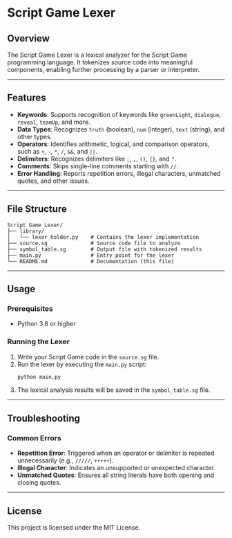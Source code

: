 # Script Game Lexer

## Overview
The Script Game Lexer is a lexical analyzer for the Script Game programming language. It tokenizes source code into meaningful components, enabling further processing by a parser or interpreter.

---

## Features
- **Keywords**: Supports recognition of keywords like `greenLight`, `dialogue`, `reveal`, `teamUp`, and more.
- **Data Types**: Recognizes `truth` (boolean), `num` (integer), `text` (string), and other types.
- **Operators**: Identifies arithmetic, logical, and comparison operators, such as `+`, `-`, `*`, `/`, `&&`, and `||`.
- **Delimiters**: Recognizes delimiters like `;`, `,`, `()`, `{}`, and `"`.
- **Comments**: Skips single-line comments starting with `//`.
- **Error Handling**: Reports repetition errors, illegal characters, unmatched quotes, and other issues.

---

## File Structure
```
Script Game Lexer/
├── library/
│   └── lexer_holder.py    # Contains the lexer implementation
├── source.sg              # Source code file to analyze
├── symbol_table.sg        # Output file with tokenized results
├── main.py                # Entry point for the lexer
└── README.md              # Documentation (this file)
```

---

## Usage

### Prerequisites
- Python 3.8 or higher

### Running the Lexer
1. Write your Script Game code in the `source.sg` file.
2. Run the lexer by executing the `main.py` script:
   ```bash
   python main.py
   ```
3. The lexical analysis results will be saved in the `symbol_table.sg` file.

---

## Troubleshooting

### Common Errors
- **Repetition Error**: Triggered when an operator or delimiter is repeated unnecessarily (e.g., `/////`, `+++++`).
- **Illegal Character**: Indicates an unsupported or unexpected character.
- **Unmatched Quotes**: Ensures all string literals have both opening and closing quotes.

---

## License
This project is licensed under the MIT License.


